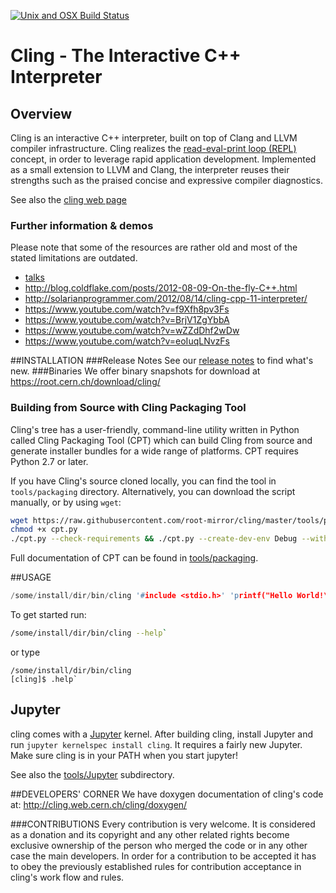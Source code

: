 
[![Unix and OSX Build Status](https://travis-ci.org/root-mirror/cling.svg?branch=master)](https://travis-ci.org/root-mirror/cling)

# Cling - The Interactive C++ Interpreter

## Overview
Cling is an interactive C++ interpreter, built on top of Clang and LLVM compiler infrastructure. Cling realizes the [read-eval-print loop (REPL)](http://en.wikipedia.org/wiki/Read%E2%80%93eval%E2%80%93print_loop) concept, in order to leverage rapid application development. Implemented as a small extension to LLVM and Clang, the interpreter reuses their strengths such as the praised concise and expressive compiler diagnostics.

See also the [cling web page](https://cdn.rawgit.com/root-mirror/cling/master/www/index.html)

### Further information & demos
  Please note that some of the resources are rather old and most of the stated limitations are outdated.
  * [talks](www/docs/talks)
  * http://blog.coldflake.com/posts/2012-08-09-On-the-fly-C++.html
  * http://solarianprogrammer.com/2012/08/14/cling-cpp-11-interpreter/
  * https://www.youtube.com/watch?v=f9Xfh8pv3Fs
  * https://www.youtube.com/watch?v=BrjV1ZgYbbA
  * https://www.youtube.com/watch?v=wZZdDhf2wDw
  * https://www.youtube.com/watch?v=eoIuqLNvzFs

##INSTALLATION
###Release Notes
  See our [release notes](docs/ReleaseNotes.md) to find what's new.
###Binaries
  We offer binary snapshots for download at https://root.cern.ch/download/cling/

### Building from Source with Cling Packaging Tool

Cling's tree has a user-friendly, command-line utility written in Python called
Cling Packaging Tool (CPT) which can build Cling from source and generate
installer bundles for a wide range of platforms. CPT requires Python 2.7 or later.

If you have Cling's source cloned locally, you can find the tool in
```tools/packaging``` directory. Alternatively, you can download the script
manually, or by using ```wget```:
```sh
wget https://raw.githubusercontent.com/root-mirror/cling/master/tools/packaging/cpt.py
chmod +x cpt.py
./cpt.py --check-requirements && ./cpt.py --create-dev-env Debug --with-workdir=./cling-build/
```

Full documentation of CPT can be found in [tools/packaging](tree/master/tools/packaging).

##USAGE
```c++
/some/install/dir/bin/cling '#include <stdio.h>' 'printf("Hello World!\n")'`
```

To get started run:
```bash
/some/install/dir/bin/cling --help`
```
or type
```
/some/install/dir/bin/cling
[cling]$ .help`
```

## Jupyter

cling comes with a [Jupyter][6] kernel. After building cling, install Jupyter and run ```jupyter kernelspec install cling```. It requires a fairly new Jupyter. Make sure cling is in your PATH when you start jupyter!

See also the [tools/Jupyter](tools/Jupyter) subdirectory.

   [6]: http://jupyter.org

##DEVELOPERS' CORNER
   We have doxygen documentation of cling's code at: http://cling.web.cern.ch/cling/doxygen/

###CONTRIBUTIONS
  Every contribution is very welcome. It is considered as a donation and its copyright and any other related
rights become exclusive ownership of the person who merged the code or in any other case the main developers.
  In order for a contribution to be accepted it has to obey the previously
established rules for contribution acceptance in cling's work flow and rules.

